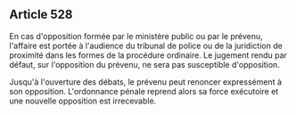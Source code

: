 Article 528
----
En cas d'opposition formée par le ministère public ou par le prévenu, l'affaire
est portée à l'audience du tribunal de police ou de la juridiction de proximité
dans les formes de la procédure ordinaire. Le jugement rendu par défaut, sur
l'opposition du prévenu, ne sera pas susceptible d'opposition.

Jusqu'à l'ouverture des débats, le prévenu peut renoncer expressément à son
opposition. L'ordonnance pénale reprend alors sa force exécutoire et une
nouvelle opposition est irrecevable.
